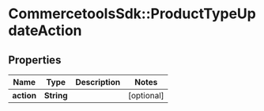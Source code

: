 # CommercetoolsSdk::ProductTypeUpdateAction

## Properties
Name | Type | Description | Notes
------------ | ------------- | ------------- | -------------
**action** | **String** |  | [optional] 

